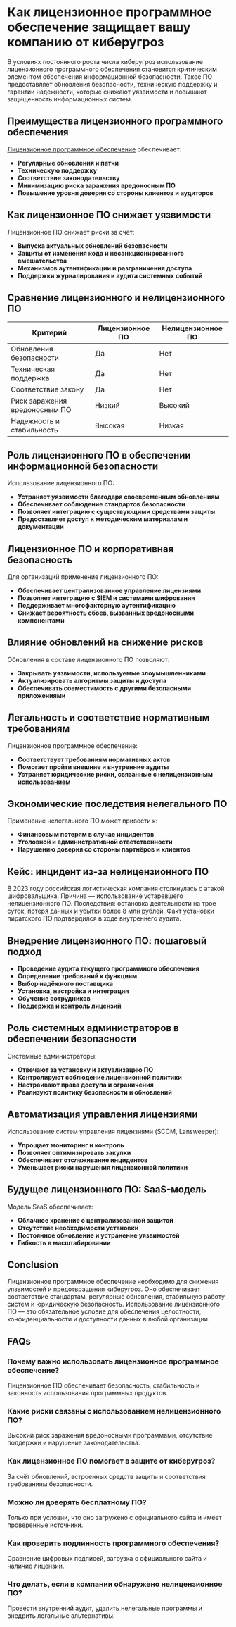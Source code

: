 # **Как лицензионное программное обеспечение защищает вашу компанию от киберугроз**

В условиях постоянного роста числа киберугроз использование лицензионного программного обеспечения становится критическим элементом обеспечения информационной безопасности. Такое ПО предоставляет обновления безопасности, техническую поддержку и гарантии надежности, которые снижают уязвимости и повышают защищенность информационных систем.

## **Преимущества лицензионного программного обеспечения**

[Лицензионное программное обеспечение](https://softlist.com.ua/) обеспечивает:

- **Регулярные обновления и патчи**
- **Техническую поддержку**
- **Соответствие законодательству**
- **Минимизацию риска заражения вредоносным ПО**
- **Повышение уровня доверия со стороны клиентов и аудиторов**

## **Как лицензионное ПО снижает уязвимости**

Лицензионное ПО снижает риски за счёт:

- **Выпуска актуальных обновлений безопасности**
- **Защиты от изменения кода и несанкционированного вмешательства**
- **Механизмов аутентификации и разграничения доступа**
- **Поддержки журналирования и аудита системных событий**

## **Сравнение лицензионного и нелицензионного ПО**

| Критерий | Лицензионное ПО | Нелицензионное ПО |
| --- | --- | --- |
| Обновления безопасности | Да | Нет |
| Техническая поддержка | Да | Нет |
| Соответствие закону | Да | Нет |
| Риск заражения вредоносным ПО | Низкий | Высокий |
| Надежность и стабильность | Высокая | Низкая |

## **Роль лицензионного ПО в обеспечении информационной безопасности**

Использование лицензионного ПО:

- **Устраняет уязвимости благодаря своевременным обновлениям**
- **Обеспечивает соблюдение стандартов безопасности**
- **Позволяет интеграцию с существующими средствами защиты**
- **Предоставляет доступ к методическим материалам и документации**

## **Лицензионное ПО и корпоративная безопасность**

Для организаций применение лицензионного ПО:

- **Обеспечивает централизованное управление лицензиями**
- **Позволяет интеграцию с SIEM и системами шифрования**
- **Поддерживает многофакторную аутентификацию**
- **Снижает вероятность сбоев, вызванных вредоносными компонентами**

## **Влияние обновлений на снижение рисков**

Обновления в составе лицензионного ПО позволяют:

- **Закрывать уязвимости, используемые злоумышленниками**
- **Актуализировать алгоритмы защиты и доступа**
- **Обеспечивать совместимость с другими безопасными приложениями**

## **Легальность и соответствие нормативным требованиям**

Лицензионное программное обеспечение:

- **Соответствует требованиям нормативных актов**
- **Помогает пройти внешние и внутренние аудиты**
- **Устраняет юридические риски, связанные с нелицензионным использованием**

## **Экономические последствия нелегального ПО**

Применение нелегального ПО может привести к:

- **Финансовым потерям в случае инцидентов**
- **Уголовной и административной ответственности**
- **Нарушению доверия со стороны партнёров и клиентов**

## **Кейс: инцидент из-за нелицензионного ПО**

В 2023 году российская логистическая компания столкнулась с атакой шифровальщика. Причина — использование устаревшего нелицензионного ПО. Последствия: остановка деятельности на трое суток, потеря данных и убытки более 8 млн рублей. Факт установки пиратского ПО подтвердился в ходе внутреннего аудита.

## **Внедрение лицензионного ПО: пошаговый подход**

- **Проведение аудита текущего программного обеспечения**
- **Определение требований к функциям**
- **Выбор надёжного поставщика**
- **Установка, настройка и интеграция**
- **Обучение сотрудников**
- **Поддержка и контроль лицензий**

## **Роль системных администраторов в обеспечении безопасности**

Системные администраторы:

- **Отвечают за установку и актуализацию ПО**
- **Контролируют соблюдение лицензионной политики**
- **Настраивают права доступа и ограничения**
- **Реализуют политику безопасности и обновлений**

## **Автоматизация управления лицензиями**

Использование систем управления лицензиями (SCCM, Lansweeper):

- **Упрощает мониторинг и контроль**
- **Позволяет оптимизировать закупки**
- **Обеспечивает отслеживание инцидентов**
- **Уменьшает риски нарушения лицензионной политики**

## **Будущее лицензионного ПО: SaaS-модель**

Модель SaaS обеспечивает:

- **Облачное хранение с централизованной защитой**
- **Отсутствие необходимости установки**
- **Постоянное обновление и устранение уязвимостей**
- **Гибкость в масштабировании**

## **Conclusion**

Лицензионное программное обеспечение необходимо для снижения уязвимостей и предотвращения киберугроз. Оно обеспечивает соответствие стандартам, регулярные обновления, стабильную работу систем и юридическую безопасность. Использование лицензионного ПО — это обязательное условие для обеспечения целостности, конфиденциальности и доступности данных в любой организации.

## **FAQs**

### Почему важно использовать лицензионное программное обеспечение?

Лицензионное ПО обеспечивает безопасность, стабильность и законность использования программных продуктов.

### Какие риски связаны с использованием нелицензионного ПО?

Высокий риск заражения вредоносными программами, отсутствие поддержки и нарушение законодательства.

### Как лицензионное ПО помогает в защите от киберугроз?

За счёт обновлений, встроенных средств защиты и соответствия требованиям безопасности.

### Можно ли доверять бесплатному ПО?

Только при условии, что оно загружено с официального сайта и имеет проверенные источники.

### Как проверить подлинность программного обеспечения?

Сравнение цифровых подписей, загрузка с официального сайта и наличие лицензии.

### Что делать, если в компании обнаружено нелицензионное ПО?

Провести внутренний аудит, удалить нелегальные программы и внедрить легальные альтернативы.
